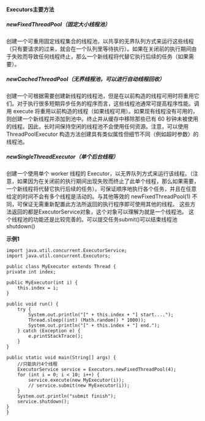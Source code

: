 #### Executors主要方法
##### newFixedThreadPool（固定大小线程池）
创建一个可重用固定线程集合的线程池，以共享的无界队列方式来运行这些线程（只有要请求的过来，就会在一个队列里等待执行）。如果在关闭前的执行期间由于失败而导致任何线程终止，那么一个新线程将代替它执行后续的任务（如果需要）。

##### newCachedThreadPool（无界线程池，可以进行自动线程回收）
创建一个可根据需要创建新线程的线程池，但是在以前构造的线程可用时将重用它们。对于执行很多短期异步任务的程序而言，这些线程池通常可提高程序性能。调用 execute 将重用以前构造的线程（如果线程可用）。如果现有线程没有可用的，则创建一个新线程并添加到池中。终止并从缓存中移除那些已有 60 秒钟未被使用的线程。因此，长时间保持空闲的线程池不会使用任何资源。注意，可以使用 ThreadPoolExecutor 构造方法创建具有类似属性但细节不同（例如超时参数）的线程池。

##### newSingleThreadExecutor（单个后台线程）
创建一个使用单个 worker 线程的 Executor，以无界队列方式来运行该线程。（注意，如果因为在关闭前的执行期间出现失败而终止了此单个线程，那么如果需要，一个新线程将代替它执行后续的任务）。可保证顺序地执行各个任务，并且在任意给定的时间不会有多个线程是活动的。与其他等效的 newFixedThreadPool(1) 不同，可保证无需重新配置此方法所返回的执行程序即可使用其他的线程。
这些方法返回的都是ExecutorService对象，这个对象可以理解为就是一个线程池。
这个线程池的功能还是比较完善的。可以提交任务submit()可以结束线程池shutdown()

**示例1**

    import java.util.concurrent.ExecutorService;
    import java.util.concurrent.Executors;

    public class MyExecutor extends Thread {
	private int index;

	public MyExecutor(int i) {
		this.index = i;
	}

	public void run() {
		try {
			System.out.println("[" + this.index + "] start....");
			Thread.sleep((int) (Math.random() * 1000));
			System.out.println("[" + this.index + "] end.");
		} catch (Exception e) {
			e.printStackTrace();
		}
	}

	public static void main(String[] args) {
	    //只能执行4个线程
		ExecutorService service = Executors.newFixedThreadPool(4);
		for (int i = 0; i < 10; i++) {
			service.execute(new MyExecutor(i));
			// service.submit(new MyExecutor(i));
		}
		System.out.println("submit finish");
		service.shutdown();
	}
    }




